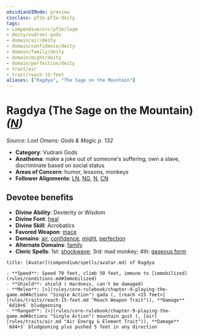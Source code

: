 ```yaml
---
obsidianUIMode: preview
cssclass: pf2e,pf2e-deity
tags:
- compendium/src/pf2e/logm
- deity/vudrani-gods
- domain/air/deity
- domain/confidence/deity
- domain/family/deity
- domain/might/deity
- domain/perfection/deity
- trait/air
- trait/reach-15-feet
aliases: ["Ragdya", "The Sage on the Mountain"]
---
```

# Ragdya (The Sage on the Mountain) *([N](rules/traits/n-b1.md "Neutral Alignment Trait"))*  
*Source: Lost Omens: Gods & Magic p. 132*  

- **Category**: Vudrani Gods
- **Anathema**: make a joke out of someone's suffering, own a slave, discriminate based on social status
- **Areas of Concern**: humor, lessons, monkeys
- **Follower Alignments**: [LN](rules/traits/ln-b1.md "Lawful Neutral Alignment Trait"), [NG](rules/traits/ng-b1.md "Neutral Good Alignment Trait"), [N](rules/traits/n-b1.md "Neutral Alignment Trait"), [CN](rules/traits/cn-b1.md "Chaotic Neutral Alignment Trait")

## Devotee benefits

- **Divine Ability**: Dexterity or Wisdom
- **Divine Font**: [heal](compendium/spells/heal.md)
- **Divine Skill**: Acrobatics
- **Favored Weapon**: [mace](compendium/equipment/items/mace.md)
- **Domains**: [air](compendium/setting/domains.md#Air), [confidence](compendium/setting/domains.md#Confidence), [might](compendium/setting/domains.md#Might), [perfection](compendium/setting/domains.md#Perfection)
- **Alternate Domains**: [family](compendium/setting/domains.md#Family)
- **Cleric Spells**: 1st: [shockwave](compendium/spells/shockwave-logm.md); 3rd: mad monkey; 4th: [gaseous form](compendium/spells/gaseous-form.md)

```ad-embed-avatar
title: [Avatar](compendium/spells/avatar.md) of Ragdya

- **Speed**: Speed 70 feet, climb 50 feet, immune to [immobilized](rules/conditions.md#Immobilized)
- **Shield**: shield ( Hardness, can't be damaged)
- **Melee**: [>](rules/core-rulebook/chapter-9-playing-the-game.md#Actions "Single Action") gada (, [reach <15 feet>](rules/traits/reach-15-feet.md "Reach Weapon Trait")), **Damage** `6d10+6` bludgeoning 
- **Ranged**: [>](rules/core-rulebook/chapter-9-playing-the-game.md#Actions "Single Action") mountain gust (, [air](rules/traits/air.md "Air Energy & Element Trait")), **Damage** `6d4+3` bludgeoning plus pushed 5 feet in any direction
```